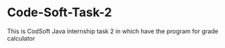 # Code-Soft-Task-2 
This is CodSoft Java internship task 2 in which have the program for grade calculator 
